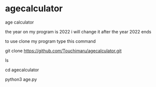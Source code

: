 # agecalculator
age calculator

the year on my program is 2022 i will change it after the year 2022 ends


to use clone my program type this command 


git clone https://github.com/Touchimaru/agecalculator.git



ls


cd agecalculator


python3 age.py
